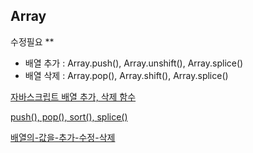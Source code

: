 ## Array

수정필요 **

- 배열 추가 : Array.push(), Array.unshift(), Array.splice()
- 배열 삭제 : Array.pop(), Array.shift(), Array.splice()

[자바스크립트 배열 추가, 삭제 함수](https://gent.tistory.com/295)

[push(), pop(), sort(), splice()](https://tutorialpost.apptilus.com/code/posts/js/js-array/)

[배열의-값을-추가-수정-삭제](https://velog.io/@eenooyos/TILJavaScript-%EB%B0%B0%EC%97%B4%EC%9D%98-%EA%B0%92%EC%9D%84-%EC%B6%94%EA%B0%80-%EC%88%98%EC%A0%95-%EC%82%AD%EC%A0%9C%ED%95%98%EB%8A%94-%EB%B0%A9%EB%B2%95)